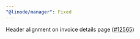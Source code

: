 ```yaml
---
"@linode/manager": Fixed
---
```


Header alignment on invoice details page ([#12565](https://github.com/linode/manager/pull/12565))
